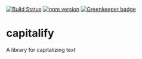 [![Build Status](https://travis-ci.org/mrstebo/node-capitalify.svg?branch=master)](https://travis-ci.org/mrstebo/node-capitalify)
[![npm version](https://badge.fury.io/js/capitalify.svg)](https://badge.fury.io/js/capitalify)
[![Greenkeeper badge](https://badges.greenkeeper.io/mrstebo/node-capitalify.svg)](https://greenkeeper.io/)

# capitalify

A library for capitalizing text
